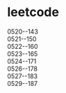 # leetcode
0520--143  
0521--150  
0522--160  
0523--165  
0524--171  
0526--178  
0527--183  
0529--187
